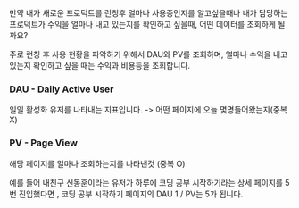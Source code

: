 
만약 내가 새로운 프로덕트를 런칭후 얼마나 사용중인지를 알고싶을때나 내가 담당하는 프로덕트가 수익을 얼마나 내고 있는지를 확인하고 싶을때, 어떤 데이터를 조회하게 될까요?

주로 런칭 후 사용 현황을 파악하기 위해서 DAU와 PV를 조회하며, 얼마나 수익을 내고 있는지 확인하고 싶을 때는 수익과 비용등을 조회합니다.

### DAU - Daily Active User
 일일 활성화 유저를 나타내는 지표입니다. -> 어떤 페이지에 오늘 몇명들어왔는지(중복 X)

### PV - Page View
해당 페이지를 얼마나 조회하는지를 나타낸것 (중복 O)

예를 들어 내친구 신동훈이라는 유저가 하루에 코딩 공부 시작하기라는 상세 페이지를 5번 진입했다면 , 코딩 공부 시작하기 페이지의 DAU 1 / PV는 5가 됩니다.

